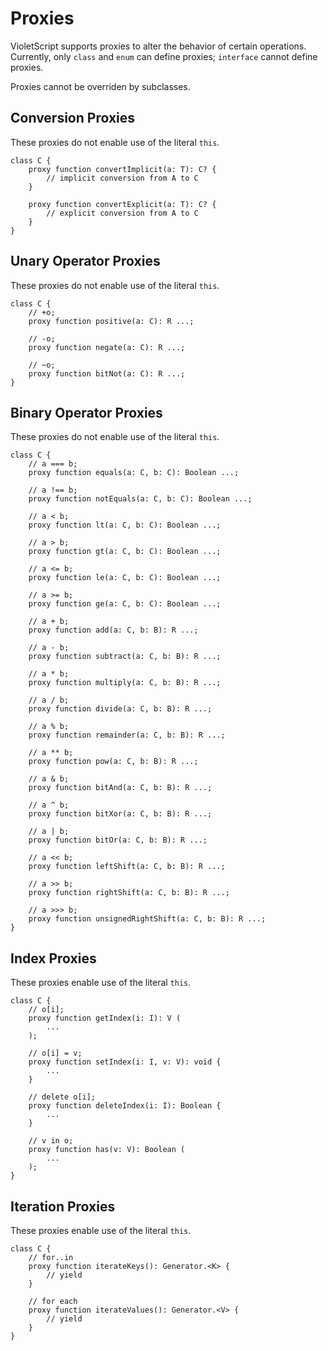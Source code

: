 # Proxies

VioletScript supports proxies to alter the behavior of certain operations. Currently, only `class` and `enum` can define proxies; `interface` cannot define proxies.

Proxies cannot be overriden by subclasses.

## Conversion Proxies

These proxies do not enable use of the literal `this`.

```
class C {
    proxy function convertImplicit(a: T): C? {
        // implicit conversion from A to C
    }

    proxy function convertExplicit(a: T): C? {
        // explicit conversion from A to C
    }
}
```

## Unary Operator Proxies

These proxies do not enable use of the literal `this`.

```
class C {
    // +o;
    proxy function positive(a: C): R ...;

    // -o;
    proxy function negate(a: C): R ...;

    // ~o;
    proxy function bitNot(a: C): R ...;
}
```

## Binary Operator Proxies

These proxies do not enable use of the literal `this`.

```
class C {
    // a === b;
    proxy function equals(a: C, b: C): Boolean ...;

    // a !== b;
    proxy function notEquals(a: C, b: C): Boolean ...;

    // a < b;
    proxy function lt(a: C, b: C): Boolean ...;

    // a > b;
    proxy function gt(a: C, b: C): Boolean ...;

    // a <= b;
    proxy function le(a: C, b: C): Boolean ...;

    // a >= b;
    proxy function ge(a: C, b: C): Boolean ...;

    // a + b;
    proxy function add(a: C, b: B): R ...;

    // a - b;
    proxy function subtract(a: C, b: B): R ...;

    // a * b;
    proxy function multiply(a: C, b: B): R ...;

    // a / b;
    proxy function divide(a: C, b: B): R ...;

    // a % b;
    proxy function remainder(a: C, b: B): R ...;

    // a ** b;
    proxy function pow(a: C, b: B): R ...;

    // a & b;
    proxy function bitAnd(a: C, b: B): R ...;

    // a ^ b;
    proxy function bitXor(a: C, b: B): R ...;

    // a | b;
    proxy function bitOr(a: C, b: B): R ...;

    // a << b;
    proxy function leftShift(a: C, b: B): R ...;

    // a >> b;
    proxy function rightShift(a: C, b: B): R ...;

    // a >>> b;
    proxy function unsignedRightShift(a: C, b: B): R ...;
}
```

## Index Proxies

These proxies enable use of the literal `this`.

```
class C {
    // o[i];
    proxy function getIndex(i: I): V (
        ...
    );

    // o[i] = v;
    proxy function setIndex(i: I, v: V): void {
        ...
    }

    // delete o[i];
    proxy function deleteIndex(i: I): Boolean {
    	...
    }

    // v in o;
    proxy function has(v: V): Boolean (
    	...
    );
}
```

## Iteration Proxies

These proxies enable use of the literal `this`.

```
class C {
    // for..in
    proxy function iterateKeys(): Generator.<K> {
        // yield
    }

    // for each
    proxy function iterateValues(): Generator.<V> {
        // yield
    }
}
```